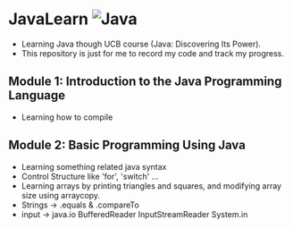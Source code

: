 # JavaLearn ![Java](https://img.shields.io/badge/Java-%23ED8B00.svg?style=for-the-badge&logo=java&logoColor=white)
 - Learning Java though UCB course (Java: Discovering Its Power).
 - This repository is just for me to record my code and track my progress.

## Module 1: Introduction to the Java Programming Language
 - Learning how to compile

## Module 2: Basic Programming Using Java
 - Learning something related java syntax
 - Control Structure like 'for', 'switch' ...
 - Learning arrays by printing triangles and squares, and modifying array size using arraycopy.
 - Strings -> .equals & .compareTo
 - input -> java.io BufferedReader InputStreamReader System.in